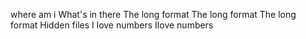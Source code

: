 where am i
What's in there
The long format
The long format
The long format
Hidden files
I love numbers
Ilove numbers
